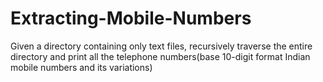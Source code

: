 # Extracting-Mobile-Numbers

Given a directory containing only text files, recursively traverse the entire directory and print all the telephone numbers(base 10-digit  format Indian mobile numbers and its variations)
